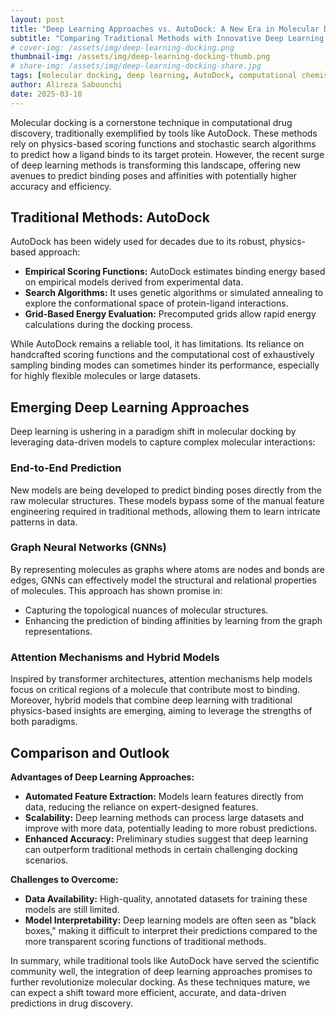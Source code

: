 ```yaml
---
layout: post
title: "Deep Learning Approaches vs. AutoDock: A New Era in Molecular Docking"
subtitle: "Comparing Traditional Methods with Innovative Deep Learning Techniques for Molecular Docking"
# cover-img: /assets/img/deep-learning-docking.png
thumbnail-img: /assets/img/deep-learning-docking-thumb.png
# share-img: /assets/img/deep-learning-docking-share.jpg
tags: [molecular docking, deep learning, AutoDock, computational chemistry, drug discovery]
author: Alireza Sabounchi
date: 2025-03-10
---
```


Molecular docking is a cornerstone technique in computational drug discovery, traditionally exemplified by tools like AutoDock. These methods rely on physics-based scoring functions and stochastic search algorithms to predict how a ligand binds to its target protein. However, the recent surge of deep learning methods is transforming this landscape, offering new avenues to predict binding poses and affinities with potentially higher accuracy and efficiency.

## Traditional Methods: AutoDock

AutoDock has been widely used for decades due to its robust, physics-based approach:
- **Empirical Scoring Functions:** AutoDock estimates binding energy based on empirical models derived from experimental data.
- **Search Algorithms:** It uses genetic algorithms or simulated annealing to explore the conformational space of protein-ligand interactions.
- **Grid-Based Energy Evaluation:** Precomputed grids allow rapid energy calculations during the docking process.

While AutoDock remains a reliable tool, it has limitations. Its reliance on handcrafted scoring functions and the computational cost of exhaustively sampling binding modes can sometimes hinder its performance, especially for highly flexible molecules or large datasets.

## Emerging Deep Learning Approaches

Deep learning is ushering in a paradigm shift in molecular docking by leveraging data-driven models to capture complex molecular interactions:

### End-to-End Prediction

New models are being developed to predict binding poses directly from the raw molecular structures. These models bypass some of the manual feature engineering required in traditional methods, allowing them to learn intricate patterns in data.

### Graph Neural Networks (GNNs)

By representing molecules as graphs where atoms are nodes and bonds are edges, GNNs can effectively model the structural and relational properties of molecules. This approach has shown promise in:
- Capturing the topological nuances of molecular structures.
- Enhancing the prediction of binding affinities by learning from the graph representations.

### Attention Mechanisms and Hybrid Models

Inspired by transformer architectures, attention mechanisms help models focus on critical regions of a molecule that contribute most to binding. Moreover, hybrid models that combine deep learning with traditional physics-based insights are emerging, aiming to leverage the strengths of both paradigms.

## Comparison and Outlook

**Advantages of Deep Learning Approaches:**
- **Automated Feature Extraction:** Models learn features directly from data, reducing the reliance on expert-designed features.
- **Scalability:** Deep learning methods can process large datasets and improve with more data, potentially leading to more robust predictions.
- **Enhanced Accuracy:** Preliminary studies suggest that deep learning can outperform traditional methods in certain challenging docking scenarios.

**Challenges to Overcome:**
- **Data Availability:** High-quality, annotated datasets for training these models are still limited.
- **Model Interpretability:** Deep learning models are often seen as "black boxes," making it difficult to interpret their predictions compared to the more transparent scoring functions of traditional methods.

In summary, while traditional tools like AutoDock have served the scientific community well, the integration of deep learning approaches promises to further revolutionize molecular docking. As these techniques mature, we can expect a shift toward more efficient, accurate, and data-driven predictions in drug discovery.

